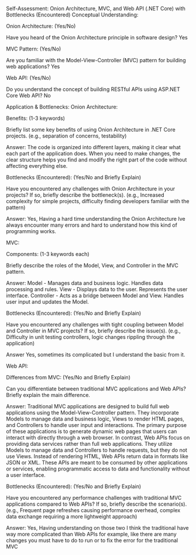 Self-Assessment: Onion Architecture, MVC, and Web API (.NET Core) with Bottlenecks (Encountered)
Conceptual Understanding:
 
Onion Architecture: (Yes/No) 
 
Have you heard of the Onion Architecture principle in software design? Yes
 
 
 
MVC Pattern: (Yes/No) 
 
Are you familiar with the Model-View-Controller (MVC) pattern for building web applications? Yes
 
 
 
Web API: (Yes/No) 
 
Do you understand the concept of building RESTful APIs using ASP.NET Core Web API? No
 
 
 

Application & Bottlenecks:
Onion Architecture:
 
 
Benefits: (1-3 keywords)
 
 
Briefly list some key benefits of using Onion Architecture in .NET Core projects. (e.g., separation of concerns, testability)

 Answer: 
   The code is organized into different layers, making it clear what each part of the application does. When you need to make changes, the clear structure helps you find and modify the right part of the code without affecting everything else.
 
 
 
Bottlenecks (Encountered): (Yes/No and Briefly Explain)
 
 
Have you encountered any challenges with Onion Architecture in your projects? If so, briefly describe the bottleneck(s). (e.g., Increased complexity for simple projects, difficulty finding developers familiar with the pattern)
 
 Answer:
  Yes, Having a hard time understanding the Onion Architecture Ive always encounter many errors and hard to understand how this kind of programming works.
 

MVC:
 
 
Components: (1-3 keywords each)
 
 
Briefly describe the roles of the Model, View, and Controller in the MVC pattern.
 
Answer:
  Model - Manages data and business logic. Handles data processing and rules.
  View - Displays data to the user. Represents the user interface.
  Controller - Acts as a bridge between Model and View. Handles user input and updates the Model.
 
 
Bottlenecks (Encountered): (Yes/No and Briefly Explain)
 
 
Have you encountered any challenges with tight coupling between Model and Controller in MVC projects? If so, briefly describe the issue(s). (e.g., Difficulty in unit testing controllers, logic changes rippling through the application)
 
Answer
 Yes, sometimes its complicated but I understand the basic from it.
 

Web API:
 
 
Differences from MVC: (Yes/No and Briefly Explain)
 
 
Can you differentiate between traditional MVC applications and Web APIs? Briefly explain the main difference.
 
 
Answer:
  Traditional MVC applications are designed to build full web applications using the Model-View-Controller pattern. They incorporate Models to manage data and business logic, Views to render HTML pages, and Controllers to handle user input and interactions. The primary purpose of these applications is to generate dynamic web pages that users can interact with directly through a web browser.
  In contrast, Web APIs focus on providing data services rather than full web applications. They utilize Models to manage data and Controllers to handle requests, but they do not use Views. Instead of rendering HTML, Web APIs return data in formats like JSON or XML. These APIs are meant to be consumed by other applications or services, enabling programmatic access to data and functionality without a user interface.

 
Bottlenecks (Encountered): (Yes/No and Briefly Explain)
 
 
Have you encountered any performance challenges with traditional MVC applications compared to Web APIs? If so, briefly describe the scenario(s). (e.g., Frequent page refreshes causing performance overhead, complex data exchange requiring a more lightweight approach)
 
 Answer:
   Yes, Having understanding on those two I think the traditional have way more complicated than Web APIs for example, like there are many changes you must have to do to run or to fix the error for the traditional MVC
